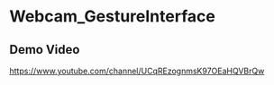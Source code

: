 # Webcam_GestureInterface

## Demo Video
[ https://www.youtube.com/channel/UCqREzognmsK97OEaHQVBrQw ](https://www.youtube.com/channel/UCqREzognmsK97OEaHQVBrQw)